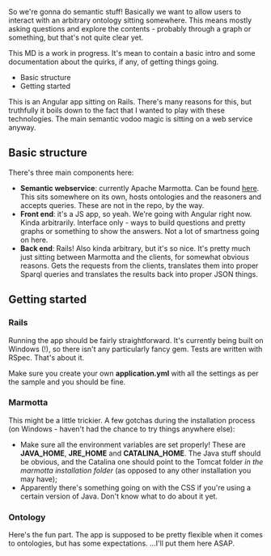 So we're gonna do semantic stuff! Basically we want to allow users to interact with an arbitrary ontology sitting somewhere.
This means mostly asking questions and explore the contents - probably through a graph or something, but that's not quite clear yet.

This MD is a work in progress. It's mean to contain a basic intro and some documentation about the quirks, if any, of getting things going.

<!-- MarkdownTOC depth = 2 -->

- Basic structure
- Getting started

<!-- /MarkdownTOC -->

This is an Angular app sitting on Rails. There's many reasons for this, but truthfully it boils down to the fact that I wanted to play with these technologies. The main semantic vodoo magic is sitting on a web service anyway.

## Basic structure

There's three main components here:

* **Semantic webservice**: currently Apache Marmotta. Can be found [here](http://marmotta.apache.org/). This sits somewhere on its own, hosts ontologies and the reasoners and accepts queries. These are not in the repo, by the way.
* **Front end**: it's a JS app, so yeah. We're going with Angular right now. Kinda arbitrarily. Interface only - ways to build questions and pretty graphs or something to show the answers. Not a lot of smartness going on here.
* **Back end**: Rails! Also kinda arbitrary, but it's so nice. It's pretty much just sitting between Marmotta and the clients, for somewhat obvious reasons. Gets the requests from the clients, translates them into proper Sparql queries and translates the results back into proper JSON things.

## Getting started

### Rails
Running the app should be fairly straightforward. It's currently being built on Windows (!), so there isn't any particularly fancy gem.
Tests are written with RSpec. That's about it.

Make sure you create your own **application.yml** with all the settings as per the sample and you should be fine.

### Marmotta
This might be a little trickier. A few gotchas during the installation process (on Windows - haven't had the chance to try things anywhere else):
* Make sure all the environment variables are set properly! These are **JAVA_HOME**, **JRE_HOME** and **CATALINA_HOME**. The Java stuff should be obvious, and the Catalina one should point to the Tomcat folder *in the marmotta installation folder* (as opposed to any other installation you may have);
* Apparently there's something going on with the CSS if you're using a certain version of Java. Don't know what to do about it yet.

### Ontology
Here's the fun part. The app is supposed to be pretty flexible when it comes to ontologies, but has some expectations.
...I'll put them here ASAP.
